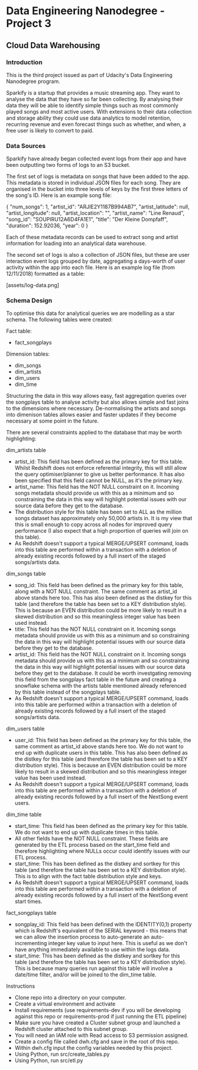 # Data Engineering Nanodegree - Project 3
## Cloud Data Warehousing
### Introduction
This is the third project issued as part of Udacity's Data Engineering Nanodegree program.

Sparkify is a startup that provides a music streaming app. They want to analyse the data that they have so far been collecting. By analysing their data they will be able to identify simple things such as most commonly played songs and most active users. With extensions to their data collection and storage ability they could use data analytics to model retention, recurring revenue and even forecast things such as whether, and when, a free user is likely to convert to paid.

### Data Sources
Sparkify have already began collected event logs from their app and have been outputting two forms of logs to an S3 bucket. 

The first set of logs is metadata on songs that have been added to the app. This metadata is stored in individual JSON files for each song. They are organised in the bucket into three levels of keys by the first three letters of the song's ID. Here is an example song file:

{
    "num_songs": 1, 
    "artist_id": "ARJIE2Y1187B994AB7", 
    "artist_latitude": null, 
    "artist_longitude": null, 
    "artist_location": "", 
    "artist_name": "Line Renaud", 
    "song_id": "SOUPIRU12A6D4FA1E1", 
    "title": "Der Kleine Dompfaff", 
    "duration": 152.92036, 
    "year": 0
}

Each of these metadata records can be used to extract song and artist information for loading into an analytical data warehouse.

The second set of logs is also a collection of JSON files, but these are user interaction event logs grouped by date, aggregating a days-worth of user activity within the app into each file. Here is an example log file (from 12/11/2018) formatted as a table:

[assets/log-data.png]

### Schema Design

To optimise this data for analytical queries we are modelling as a star schema. The following tables were created:

Fact table:

- fact_songplays

Dimension tables:

- dim_songs
- dim_artists
- dim_users
- dim_time

Structuring the data in this way allows easy, fast aggregation queries over the songplays table to analyse activity but also allows simple and fast joins to the dimensions where necessary. De-normalising the artists and songs into dimenison tables allows easier and faster updates if they become necessary at some point in the future.

There are several constraints applied to the database that may be worth highlighting:

dim_artists table
- artist_id: This field has been defined as the primary key for this table. Whilst Redshift does not enforce referential integrity, this will still allow the query optimiser/planner to give us better performance. It has also been specified that this field cannot be NULL, as it's the primary key.
- artist_name: This field has the NOT NULL constraint on it. Incoming songs metadata should provide us with this as a minimum and so constraining the data in this way will highlight potential issues with our source data before they get to the database.
- The distribution style for this table has been set to ALL as the million songs dataset has approximately only 50,000 artists in. It is my view that this is small enough to copy across all nodes for improved query performance (I also expect that a high proportion of queries will join on this table).
- As Redshift doesn't support a typical MERGE/UPSERT command, loads into this table are performed within a transaction with a deletion of already existing records followed by a full insert of the staged songs/artists data.

dim_songs table
- song_id: This field has been defined as the primary key for this table, along with a NOT NULL constraint. The same comment as artist_id above stands here too. This has also been defined as the distkey for this table (and therefore the table has been set to a KEY distribution style). This is because an EVEN distribution could be more likely to result in a skewed distribution and so this meaningless integer value has been used instead.
- title: This field has the NOT NULL constraint on it. Incoming songs metadata should provide us with this as a minimum and so constraining the data in this way will highlight potential issues with our source data before they get to the database.
- artist_id: This field has the NOT NULL constraint on it. Incoming songs metadata should provide us with this as a minimum and so constraining the data in this way will highlight potential issues with our source data before they get to the database. It could be worth investgating removing this field from the songplays fact table in the future and creating a snowflake schema with the artists table mentioned already referenced by this table instead of the songplays table.
- As Redshift doesn't support a typical MERGE/UPSERT command, loads into this table are performed within a transaction with a deletion of already existing records followed by a full insert of the staged songs/artists data.

dim_users table
- user_id: This field has been defined as the primary key for this table, the same comment as artist_id above stands here too. We do not want to end up with duplicate users in this table. This has also been defined as the distkey for this table (and therefore the table has been set to a KEY distribution style). This is because an EVEN distribution could be more likely to result in a skewed distribution and so this meaningless integer value has been used instead.
- As Redshift doesn't support a typical MERGE/UPSERT command, loads into this table are performed within a transaction with a deletion of already existing records followed by a full insert of the NextSong event users.

dim_time table
- start_time: This field has been defined as the primary key for this table. We do not want to end up with duplicate times in this table.
- All other fields have the NOT NULL constraint. These fields are generated by the ETL process based on the start_time field and therefore highlighting where NULLs occur could identify issues with our ETL process.
- start_time: This has been defined as the distkey and sortkey for this table (and therefore the table has been set to a KEY distribution style). This is to align with the fact table distribution style and keys.
- As Redshift doesn't support a typical MERGE/UPSERT command, loads into this table are performed within a transaction with a deletion of already existing records followed by a full insert of the NextSong event start times.

fact_songplays table
- songplay_id: This field has been defined with the IDENTITY(0,1) property which is Redshift's equivalent of the SERIAL keyword - this means that we can allow the insertion process to auto-generate an auto-incrementing integer key value to input here. This is useful as we don't have anything immediately available to use within the logs data.
- start_time: This has been defined as the distkey and sortkey for this table (and therefore the table has been set to a KEY distribution style). This is because many queries run against this table will involve a date/time filter, and/or will be joined to the dim_time table.


Instructions
- Clone repo into a directory on your computer.
- Create a virtual environment and activate
- Install requirements (use requirements-dev if you will be developing against this repo or requirements-prod if just running the ETL pipeline)
- Make sure you have created a Cluster subnet group and launched a Redshift cluster attached to this subnet group. 
- You will need an IAM role with Read access to S3 permission assigned.
- Create a config file called dwh.cfg and save in the root of this repo. 
- Within dwh.cfg input the config variables needed by this project.
- Using Python, run src/create_tables.py
- Using Python, run src/etl.py